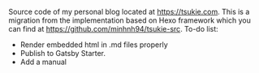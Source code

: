 Source code of my personal blog located at https://tsukie.com. This is a migration from the implementation based on Hexo framework which you can find at https://github.com/minhnh94/tsukie-src.
To-do list:
- Render embedded html in .md files properly
- Publish to Gatsby Starter.
- Add a manual
